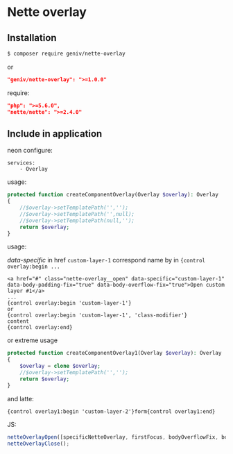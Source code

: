 Nette overlay
=============

Installation
------------
```sh
$ composer require geniv/nette-overlay
```
or
```json
"geniv/nette-overlay": ">=1.0.0"
```

require:
```json
"php": ">=5.6.0",
"nette/nette": ">=2.4.0"
```

Include in application
----------------------
neon configure:
```neon
services:
    - Overlay
```

usage:
```php
protected function createComponentOverlay(Overlay $overlay): Overlay
{
    //$overlay->setTemplatePath('','');
    //$overlay->setTemplatePath('',null);
    //$overlay->setTemplatePath(null,'');
    return $overlay;
}
```

usage:

_data-specific_ in href `custom-layer-1` correspond name by in `{control overlay:begin ...`
```latte
<a href="#" class="nette-overlay__open" data-specific="custom-layer-1" data-body-padding-fix="true" data-body-overflow-fix="true">Open custom layer #1</a>
...
{control overlay:begin 'custom-layer-1'}
or
{control overlay:begin 'custom-layer-1', 'class-modifier'}
content
{control overlay:end}
```

or extreme usage
```php
protected function createComponentOverlay1(Overlay $overlay): Overlay
{
    $overlay = clone $overlay;
    //$overlay->setTemplatePath('','');
    return $overlay;
}
```
and latte:
```latte
{control overlay1:begin 'custom-layer-2'}form{control overlay1:end}
```

JS:
```javascript
netteOverlayOpen([specificNetteOverlay, firstFocus, bodyOverflowFix, bodyPaddingFix]);
netteOverlayClose();
```
